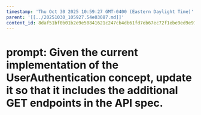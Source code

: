 ```yaml
---
timestamp: 'Thu Oct 30 2025 10:59:27 GMT-0400 (Eastern Daylight Time)'
parent: '[[../20251030_105927.54e03087.md]]'
content_id: 8daf51bf0b01b2e9e50841621c247cb4db61fd7eb67ec72f1ebe9ed9e9769a96
---
```


# prompt: Given the current implementation of the UserAuthentication concept, update it so that it includes the additional GET endpoints in the API spec.
